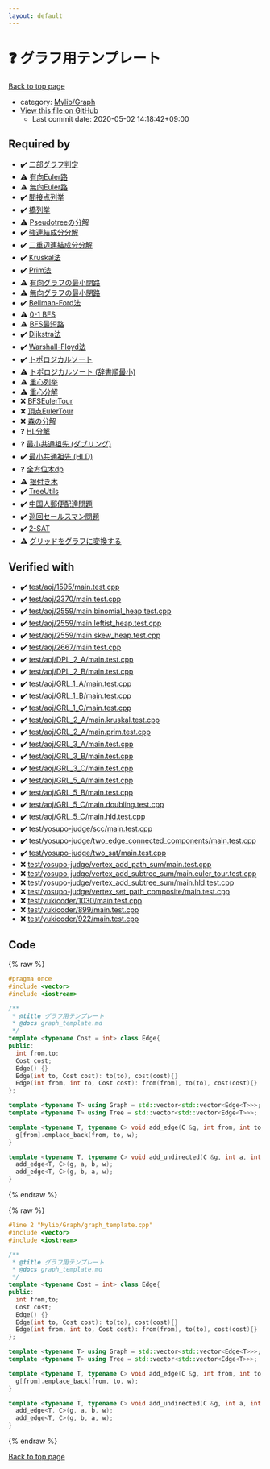 ```yaml
---
layout: default
---
```


<!-- mathjax config similar to math.stackexchange -->
<script type="text/javascript" async
  src="https://cdnjs.cloudflare.com/ajax/libs/mathjax/2.7.5/MathJax.js?config=TeX-MML-AM_CHTML">
</script>
<script type="text/x-mathjax-config">
  MathJax.Hub.Config({
    TeX: { equationNumbers: { autoNumber: "AMS" }},
    tex2jax: {
      inlineMath: [ ['$','$'] ],
      processEscapes: true
    },
    "HTML-CSS": { matchFontHeight: false },
    displayAlign: "left",
    displayIndent: "2em"
  });
</script>

<script type="text/javascript" src="https://cdnjs.cloudflare.com/ajax/libs/jquery/3.4.1/jquery.min.js"></script>
<script src="https://cdn.jsdelivr.net/npm/jquery-balloon-js@1.1.2/jquery.balloon.min.js" integrity="sha256-ZEYs9VrgAeNuPvs15E39OsyOJaIkXEEt10fzxJ20+2I=" crossorigin="anonymous"></script>
<script type="text/javascript" src="../../../assets/js/copy-button.js"></script>
<link rel="stylesheet" href="../../../assets/css/copy-button.css" />


# :question: グラフ用テンプレート

<a href="../../../index.html">Back to top page</a>

* category: <a href="../../../index.html#791a56799ce3ef8e4fb5da8cbce3a9bf">Mylib/Graph</a>
* <a href="{{ site.github.repository_url }}/blob/master/Mylib/Graph/graph_template.cpp">View this file on GitHub</a>
    - Last commit date: 2020-05-02 14:18:42+09:00




## Required by

* :heavy_check_mark: <a href="BipartiteGraph/check_bipartite_graph.cpp.html">二部グラフ判定</a>
* :warning: <a href="EulerianPath/directed_eulerian_path.cpp.html">有向Euler路</a>
* :warning: <a href="EulerianPath/undirected_eulerian_path.cpp.html">無向Euler路</a>
* :heavy_check_mark: <a href="GraphUtils/articulation_points.cpp.html">間接点列挙</a>
* :heavy_check_mark: <a href="GraphUtils/bridges.cpp.html">橋列挙</a>
* :warning: <a href="GraphUtils/decompose_pseudotree.cpp.html">Pseudotreeの分解</a>
* :heavy_check_mark: <a href="GraphUtils/strongly_connected_components.cpp.html">強連結成分分解</a>
* :heavy_check_mark: <a href="GraphUtils/two_edge_connected_components.cpp.html">二重辺連結成分分解</a>
* :heavy_check_mark: <a href="MinimumSpanningTree/kruskal.cpp.html">Kruskal法</a>
* :heavy_check_mark: <a href="MinimumSpanningTree/prim.cpp.html">Prim法</a>
* :warning: <a href="ShortestCycle/directed_shortest_cycle.cpp.html">有向グラフの最小閉路</a>
* :warning: <a href="ShortestCycle/undirected_shortest_cycle.cpp.html">無向グラフの最小閉路</a>
* :heavy_check_mark: <a href="ShortestPath/bellman_ford.cpp.html">Bellman-Ford法</a>
* :warning: <a href="ShortestPath/bfs_0_1.cpp.html">0-1 BFS</a>
* :warning: <a href="ShortestPath/bfs_shortest_path.cpp.html">BFS最短路</a>
* :heavy_check_mark: <a href="ShortestPath/dijkstra.cpp.html">Dijkstra法</a>
* :heavy_check_mark: <a href="ShortestPath/warshall_floyd.cpp.html">Warshall-Floyd法</a>
* :heavy_check_mark: <a href="TopologicalSort/topological_sort.cpp.html">トポロジカルソート</a>
* :warning: <a href="TopologicalSort/topological_sort_lexicographical.cpp.html">トポロジカルソート (辞書順最小)</a>
* :warning: <a href="TreeUtils/centroid.cpp.html">重心列挙</a>
* :warning: <a href="TreeUtils/centroid_decomposition.cpp.html">重心分解</a>
* :x: <a href="TreeUtils/euler_tour_bfs.cpp.html">BFSEulerTour</a>
* :x: <a href="TreeUtils/euler_tour_vertex.cpp.html">頂点EulerTour</a>
* :x: <a href="TreeUtils/forest.cpp.html">森の分解</a>
* :question: <a href="TreeUtils/heavy_light_decomposition.cpp.html">HL分解</a>
* :question: <a href="TreeUtils/lca_based_on_doubling.cpp.html">最小共通祖先 (ダブリング)</a>
* :heavy_check_mark: <a href="TreeUtils/lca_based_on_hld.cpp.html">最小共通祖先 (HLD)</a>
* :question: <a href="TreeUtils/rerooting.cpp.html">全方位木dp</a>
* :warning: <a href="TreeUtils/rooting.cpp.html">根付き木</a>
* :heavy_check_mark: <a href="TreeUtils/tree_utils.cpp.html">TreeUtils</a>
* :heavy_check_mark: <a href="chinese_postman_problem.cpp.html">中国人郵便配達問題</a>
* :heavy_check_mark: <a href="travelling_salesman_problem.cpp.html">巡回セールスマン問題</a>
* :heavy_check_mark: <a href="two_sat.cpp.html">2-SAT</a>
* :warning: <a href="../Grid/grid_to_graph.cpp.html">グリッドをグラフに変換する</a>


## Verified with

* :heavy_check_mark: <a href="../../../verify/test/aoj/1595/main.test.cpp.html">test/aoj/1595/main.test.cpp</a>
* :heavy_check_mark: <a href="../../../verify/test/aoj/2370/main.test.cpp.html">test/aoj/2370/main.test.cpp</a>
* :heavy_check_mark: <a href="../../../verify/test/aoj/2559/main.binomial_heap.test.cpp.html">test/aoj/2559/main.binomial_heap.test.cpp</a>
* :heavy_check_mark: <a href="../../../verify/test/aoj/2559/main.leftist_heap.test.cpp.html">test/aoj/2559/main.leftist_heap.test.cpp</a>
* :heavy_check_mark: <a href="../../../verify/test/aoj/2559/main.skew_heap.test.cpp.html">test/aoj/2559/main.skew_heap.test.cpp</a>
* :heavy_check_mark: <a href="../../../verify/test/aoj/2667/main.test.cpp.html">test/aoj/2667/main.test.cpp</a>
* :heavy_check_mark: <a href="../../../verify/test/aoj/DPL_2_A/main.test.cpp.html">test/aoj/DPL_2_A/main.test.cpp</a>
* :heavy_check_mark: <a href="../../../verify/test/aoj/DPL_2_B/main.test.cpp.html">test/aoj/DPL_2_B/main.test.cpp</a>
* :heavy_check_mark: <a href="../../../verify/test/aoj/GRL_1_A/main.test.cpp.html">test/aoj/GRL_1_A/main.test.cpp</a>
* :heavy_check_mark: <a href="../../../verify/test/aoj/GRL_1_B/main.test.cpp.html">test/aoj/GRL_1_B/main.test.cpp</a>
* :heavy_check_mark: <a href="../../../verify/test/aoj/GRL_1_C/main.test.cpp.html">test/aoj/GRL_1_C/main.test.cpp</a>
* :heavy_check_mark: <a href="../../../verify/test/aoj/GRL_2_A/main.kruskal.test.cpp.html">test/aoj/GRL_2_A/main.kruskal.test.cpp</a>
* :heavy_check_mark: <a href="../../../verify/test/aoj/GRL_2_A/main.prim.test.cpp.html">test/aoj/GRL_2_A/main.prim.test.cpp</a>
* :heavy_check_mark: <a href="../../../verify/test/aoj/GRL_3_A/main.test.cpp.html">test/aoj/GRL_3_A/main.test.cpp</a>
* :heavy_check_mark: <a href="../../../verify/test/aoj/GRL_3_B/main.test.cpp.html">test/aoj/GRL_3_B/main.test.cpp</a>
* :heavy_check_mark: <a href="../../../verify/test/aoj/GRL_3_C/main.test.cpp.html">test/aoj/GRL_3_C/main.test.cpp</a>
* :heavy_check_mark: <a href="../../../verify/test/aoj/GRL_5_A/main.test.cpp.html">test/aoj/GRL_5_A/main.test.cpp</a>
* :heavy_check_mark: <a href="../../../verify/test/aoj/GRL_5_B/main.test.cpp.html">test/aoj/GRL_5_B/main.test.cpp</a>
* :heavy_check_mark: <a href="../../../verify/test/aoj/GRL_5_C/main.doubling.test.cpp.html">test/aoj/GRL_5_C/main.doubling.test.cpp</a>
* :heavy_check_mark: <a href="../../../verify/test/aoj/GRL_5_C/main.hld.test.cpp.html">test/aoj/GRL_5_C/main.hld.test.cpp</a>
* :heavy_check_mark: <a href="../../../verify/test/yosupo-judge/scc/main.test.cpp.html">test/yosupo-judge/scc/main.test.cpp</a>
* :heavy_check_mark: <a href="../../../verify/test/yosupo-judge/two_edge_connected_components/main.test.cpp.html">test/yosupo-judge/two_edge_connected_components/main.test.cpp</a>
* :heavy_check_mark: <a href="../../../verify/test/yosupo-judge/two_sat/main.test.cpp.html">test/yosupo-judge/two_sat/main.test.cpp</a>
* :x: <a href="../../../verify/test/yosupo-judge/vertex_add_path_sum/main.test.cpp.html">test/yosupo-judge/vertex_add_path_sum/main.test.cpp</a>
* :x: <a href="../../../verify/test/yosupo-judge/vertex_add_subtree_sum/main.euler_tour.test.cpp.html">test/yosupo-judge/vertex_add_subtree_sum/main.euler_tour.test.cpp</a>
* :x: <a href="../../../verify/test/yosupo-judge/vertex_add_subtree_sum/main.hld.test.cpp.html">test/yosupo-judge/vertex_add_subtree_sum/main.hld.test.cpp</a>
* :x: <a href="../../../verify/test/yosupo-judge/vertex_set_path_composite/main.test.cpp.html">test/yosupo-judge/vertex_set_path_composite/main.test.cpp</a>
* :x: <a href="../../../verify/test/yukicoder/1030/main.test.cpp.html">test/yukicoder/1030/main.test.cpp</a>
* :x: <a href="../../../verify/test/yukicoder/899/main.test.cpp.html">test/yukicoder/899/main.test.cpp</a>
* :x: <a href="../../../verify/test/yukicoder/922/main.test.cpp.html">test/yukicoder/922/main.test.cpp</a>


## Code

<a id="unbundled"></a>
{% raw %}
```cpp
#pragma once
#include <vector>
#include <iostream>

/**
 * @title グラフ用テンプレート
 * @docs graph_template.md
 */
template <typename Cost = int> class Edge{
public:
  int from,to;
  Cost cost;
  Edge() {}
  Edge(int to, Cost cost): to(to), cost(cost){}
  Edge(int from, int to, Cost cost): from(from), to(to), cost(cost){}
};

template <typename T> using Graph = std::vector<std::vector<Edge<T>>>;
template <typename T> using Tree = std::vector<std::vector<Edge<T>>>;

template <typename T, typename C> void add_edge(C &g, int from, int to, T w = 1){
  g[from].emplace_back(from, to, w);
}

template <typename T, typename C> void add_undirected(C &g, int a, int b, T w = 1){
  add_edge<T, C>(g, a, b, w);
  add_edge<T, C>(g, b, a, w);
}

```
{% endraw %}

<a id="bundled"></a>
{% raw %}
```cpp
#line 2 "Mylib/Graph/graph_template.cpp"
#include <vector>
#include <iostream>

/**
 * @title グラフ用テンプレート
 * @docs graph_template.md
 */
template <typename Cost = int> class Edge{
public:
  int from,to;
  Cost cost;
  Edge() {}
  Edge(int to, Cost cost): to(to), cost(cost){}
  Edge(int from, int to, Cost cost): from(from), to(to), cost(cost){}
};

template <typename T> using Graph = std::vector<std::vector<Edge<T>>>;
template <typename T> using Tree = std::vector<std::vector<Edge<T>>>;

template <typename T, typename C> void add_edge(C &g, int from, int to, T w = 1){
  g[from].emplace_back(from, to, w);
}

template <typename T, typename C> void add_undirected(C &g, int a, int b, T w = 1){
  add_edge<T, C>(g, a, b, w);
  add_edge<T, C>(g, b, a, w);
}

```
{% endraw %}

<a href="../../../index.html">Back to top page</a>

